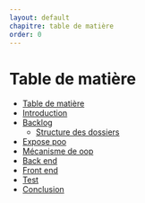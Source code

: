 ```yaml
---
layout: default
chapitre: table de matière
order: 0
---
```

<!-- note -->
# Table de matière

- [Table de matière]()
- [Introduction](#introduction)
- [Backlog](#backlog)
  - [Structure des dossiers](#structure-des-dossiers)
- [Expose poo](#expose-poo)
- [Mécanisme de oop](#mécanisme-de-oop)
- [Back end](#back-end)
- [Front end](#front-end) 
- [Test](#test)
- [Conclusion](#conclusion)

<!-- new slide -->